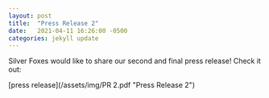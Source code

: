 ```yaml
---
layout: post
title:  "Press Release 2"
date:   2021-04-11 16:26:00 -0500
categories: jekyll update
---
```


Silver Foxes would like to share our second and final press release! Check it out:


[press release](/assets/img/PR 2.pdf "Press Release 2")